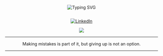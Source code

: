 <p align="center">
	<img src="https://readme-typing-svg.demolab.com?font=Fira+Code&pause=10&color=BC18BD&random=false&width=480&lines=+Developer Nathália Penaforte de Freitas" alt="Typing SVG" />
</p>



<div align='center'>



<h2 align='center'></h2>

<div align='center'>

[![LinkedIn](https://img.shields.io/badge/linkedin-%230077B5.svg?style=for-the-badge&logo=linkedin&logoColor=white)](https://www.linkedin.com/in/nathalia-freitas-/)


<p align="center">
	<img alingn="center" src="https://profile-counter.glitch.me/penafortee/count.svg" />
</p>

<hr>
Making mistakes is part of it, but giving up is not an option.
<hr>


 <!--![Snake animation](https://github.com/penafortee/penafortee/blob/output/github-contribution-grid-snake.svg)-->

